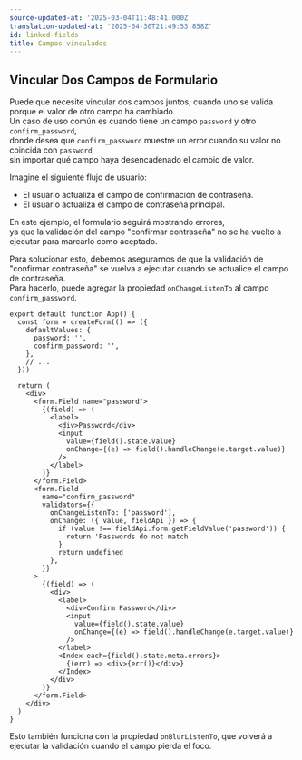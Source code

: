 ```yaml
---
source-updated-at: '2025-03-04T11:48:41.000Z'
translation-updated-at: '2025-04-30T21:49:53.858Z'
id: linked-fields
title: Campos vinculados
---
```


## Vincular Dos Campos de Formulario

Puede que necesite vincular dos campos juntos; cuando uno se valida porque el valor de otro campo ha cambiado.  
Un caso de uso común es cuando tiene un campo `password` y otro `confirm_password`,  
donde desea que `confirm_password` muestre un error cuando su valor no coincida con `password`,  
sin importar qué campo haya desencadenado el cambio de valor.

Imagine el siguiente flujo de usuario:

- El usuario actualiza el campo de confirmación de contraseña.
- El usuario actualiza el campo de contraseña principal.

En este ejemplo, el formulario seguirá mostrando errores,  
ya que la validación del campo "confirmar contraseña" no se ha vuelto a ejecutar para marcarlo como aceptado.

Para solucionar esto, debemos asegurarnos de que la validación de "confirmar contraseña" se vuelva a ejecutar cuando se actualice el campo de contraseña.  
Para hacerlo, puede agregar la propiedad `onChangeListenTo` al campo `confirm_password`.

```tsx
export default function App() {
  const form = createForm(() => ({
    defaultValues: {
      password: '',
      confirm_password: '',
    },
    // ...
  }))

  return (
    <div>
      <form.Field name="password">
        {(field) => (
          <label>
            <div>Password</div>
            <input
              value={field().state.value}
              onChange={(e) => field().handleChange(e.target.value)}
            />
          </label>
        )}
      </form.Field>
      <form.Field
        name="confirm_password"
        validators={{
          onChangeListenTo: ['password'],
          onChange: ({ value, fieldApi }) => {
            if (value !== fieldApi.form.getFieldValue('password')) {
              return 'Passwords do not match'
            }
            return undefined
          },
        }}
      >
        {(field) => (
          <div>
            <label>
              <div>Confirm Password</div>
              <input
                value={field().state.value}
                onChange={(e) => field().handleChange(e.target.value)}
              />
            </label>
            <Index each={field().state.meta.errors}>
              {(err) => <div>{err()}</div>}
            </Index>
          </div>
        )}
      </form.Field>
    </div>
  )
}
```

Esto también funciona con la propiedad `onBlurListenTo`, que volverá a ejecutar la validación cuando el campo pierda el foco.
